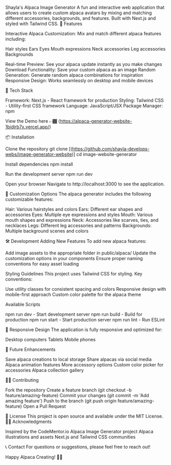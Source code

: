 Shayla's Alpaca Image Generator
A fun and interactive web application that allows users to create custom alpaca avatars by mixing and matching different accessories, backgrounds, and features. Built with Next.js and styled with Tailwind CSS.
🦙 Features

Interactive Alpaca Customization: Mix and match different alpaca features including:

Hair styles
Ears
Eyes
Mouth expressions
Neck accessories
Leg accessories
Backgrounds

Real-time Preview: See your alpaca update instantly as you make changes
Download Functionality: Save your custom alpaca as an image
Random Generation: Generate random alpaca combinations for inspiration
Responsive Design: Works seamlessly on desktop and mobile devices

🚀 Tech Stack

Framework: Next.js - React framework for production
Styling: Tailwind CSS - Utility-first CSS framework
Language: JavaScript/JSX
Package Manager: npm

View the Demo here 👉🏾 (https://alpaca-generator-website-1bidjrb7x.vercel.app/)

📦 Installation

Clone the repository
git clone [(https://github.com/shayla-develops-webs/image-generator-website)]
cd image-website-generator

Install dependencies
npm install

Run the development server
npm run dev

Open your browser
Navigate to http://localhost:3000 to see the application.

🎨 Customization Options
The alpaca generator includes the following customizable features:

Hair: Various hairstyles and colors
Ears: Different ear shapes and accessories
Eyes: Multiple eye expressions and styles
Mouth: Various mouth shapes and expressions
Neck: Accessories like scarves, ties, and necklaces
Legs: Different leg accessories and patterns
Backgrounds: Multiple background scenes and colors

🛠️ Development
Adding New Features
To add new alpaca features:

Add image assets to the appropriate folder in public/alpaca/
Update the customization options in your components
Ensure proper naming conventions for easy asset loading

Styling Guidelines
This project uses Tailwind CSS for styling. Key conventions:

Use utility classes for consistent spacing and colors
Responsive design with mobile-first approach
Custom color palette for the alpaca theme

Available Scripts

npm run dev - Start development server
npm run build - Build for production
npm run start - Start production server
npm run lint - Run ESLint

📱 Responsive Design
The application is fully responsive and optimized for:

Desktop computers
Tablets
Mobile phones

🎯 Future Enhancements

Save alpaca creations to local storage
Share alpacas via social media
Alpaca animation features
More accessory options
Custom color picker for accessories
Alpaca collection gallery

🤝🏾 Contributing

Fork the repository
Create a feature branch (git checkout -b feature/amazing-feature)
Commit your changes (git commit -m 'Add amazing feature')
Push to the branch (git push origin feature/amazing-feature)
Open a Pull Request

📄 License
This project is open source and available under the MIT License.
🙏🏾 Acknowledgments

Inspired by the CodeMentor.io Alpaca Image Generator project
Alpaca illustrations and assets
Next.js and Tailwind CSS communities

📞 Contact
For questions or suggestions, please feel free to reach out!

Happy Alpaca Creating! 🦙✨
